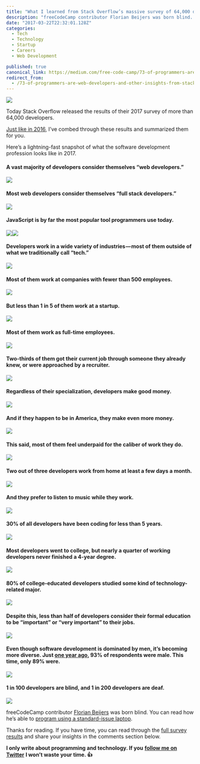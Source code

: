 ```yaml
---
title: "What I learned from Stack Overflow’s massive survey of 64,000 developers"
description: "freeCodeCamp contributor Florian Beijers was born blind. You can read how he’s able to program using a standard-issue laptop. Thanks for reading. If you have time, you can read through the full…"
date: "2017-03-22T22:32:01.128Z"
categories: 
  - Tech
  - Technology
  - Startup
  - Careers
  - Web Development

published: true
canonical_link: https://medium.com/free-code-camp/73-of-programmers-are-web-developers-and-other-insights-from-stack-overflows-massive-2017-survey-89a13b11e370
redirect_from:
  - /73-of-programmers-are-web-developers-and-other-insights-from-stack-overflows-massive-2017-survey-89a13b11e370
---
```


![](./asset-1.jpeg)

Today Stack Overflow released the results of their 2017 survey of more than 64,000 developers.

[Just like in 2016](https://medium.freecodecamp.com/2-out-of-3-developers-are-self-taught-and-other-insights-from-stack-overflow-s-2016-survey-of-50-8cf0ee5d4c21#.lkodanohw), I’ve combed through these results and summarized them for you.

Here’s a lightning-fast snapshot of what the software development profession looks like in 2017.

#### A vast majority of developers consider themselves “web developers.”

![](./asset-2.png)

#### Most web developers consider themselves “full stack developers.”

![](./asset-3.png)

#### JavaScript is by far the most popular tool programmers use today.

![](./asset-4.png)![](./asset-5.png)

#### Developers work in a wide variety of industries — most of them outside of what we traditionally call “tech.”

![](./asset-6.png)

#### Most of them work at companies with fewer than 500 employees.

![](./asset-7.png)

#### But less than 1 in 5 of them work at a startup.

![](./asset-8.png)

#### Most of them work as full-time employees.

![](./asset-9.png)

#### Two-thirds of them got their current job through someone they already knew, or were approached by a recruiter.

![](./asset-10.png)

#### Regardless of their specialization, developers make good money.

![](./asset-11.png)

#### And if they happen to be in America, they make even more money.

![](./asset-12.png)

#### This said, most of them feel underpaid for the caliber of work they do.

![](./asset-13.png)

#### Two out of three developers work from home at least a few days a month.

![](./asset-14.png)

#### And they prefer to listen to music while they work.

![](./asset-15.png)

#### 30% of all developers have been coding for less than 5 years.

![](./asset-16.png)

#### Most developers went to college, but nearly a quarter of working developers never finished a 4-year degree.

![](./asset-17.png)

#### 80% of college-educated developers studied some kind of technology-related major.

![](./asset-18.png)

#### Despite this, less than half of developers consider their formal education to be “important” or “very important” to their jobs.

![](./asset-19.png)

#### Even though software development is dominated by men, it’s becoming more diverse. Just [one year ago](https://medium.freecodecamp.com/2-out-of-3-developers-are-self-taught-and-other-insights-from-stack-overflow-s-2016-survey-of-50-8cf0ee5d4c21#.lkodanohw), 93% of respondents were male. This time, only 89% were.

![](./asset-20.png)

#### 1 in 100 developers are blind, and 1 in 200 developers are deaf.

![](./asset-21.png)

freeCodeCamp contributor [Florian Beijers](https://medium.com/@zersiax) was born blind. You can read how he’s able to [program using a standard-issue laptop](https://medium.freecodecamp.com/looking-back-to-what-started-it-all-731ef5424aec#.1amcxxdrq).

Thanks for reading. If you have time, you can read through the [full survey results](https://stackoverflow.com/insights/survey/2017) and share your insights in the comments section below.

**I only write about programming and technology. If you** [**follow me on Twitter**](https://twitter.com/ossia) **I won’t waste your time. 👍**
